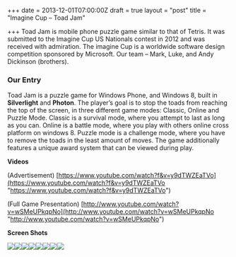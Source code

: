 +++
date = 2013-12-01T07:00:00Z
draft = true
layout = "post"
title = "Imagine Cup – Toad Jam"

+++
Toad Jam is mobile phone puzzle game similar to that of Tetris. It was submitted to the Imagine Cup US Nationals contest in 2012 and was received with admiration. The imagine Cup is a worldwide software design competition sponsored by Microsoft. Our team – Mark, Luke, and Andy Dickinson (brothers).

### **Our Entry**

Toad Jam is a puzzle game for Windows Phone, and Windows 8, built in **Silverlight** and **Photon**. The player’s goal is to stop the toads from reaching the top of the screen, in three different game modes: Classic, Online and Puzzle Mode. Classic is a survival mode, where you attempt to last as long as you can. Online is a battle mode, where you play with others online cross platform on windows 8. Puzzle mode is a challenge mode, where you have to remove the toads in the least amount of moves. The game additionally features a unique award system that can be viewed during play.

**Videos**

(Advertisement) [https://www.youtube.com/watch?f&v=y9dTWZEaTVo](https://www.youtube.com/watch?f&v=y9dTWZEaTVo "https://www.youtube.com/watch?f&v=y9dTWZEaTVo")

(Full Game Presentation) [http://www.youtube.com/watch?v=wSMeUPkqpNo](http://www.youtube.com/watch?v=wSMeUPkqpNo "http://www.youtube.com/watch?v=wSMeUPkqpNo")

**Screen Shots**

![](https://d3efwhw5kd1q0b.cloudfront.net/Media/how-to-play.png)![](https://d3efwhw5kd1q0b.cloudfront.net/Media/mainmenu.png)![](https://d3efwhw5kd1q0b.cloudfront.net/Media/awards.png)![](https://d3efwhw5kd1q0b.cloudfront.net/Media/online.png)![](https://d3efwhw5kd1q0b.cloudfront.net/Media/world.png)![](https://d3efwhw5kd1q0b.cloudfront.net/Media/levels.png)![](https://d3efwhw5kd1q0b.cloudfront.net/Media/puzzelmode.png)![](https://d3efwhw5kd1q0b.cloudfront.net/Media/onlineplay.png)